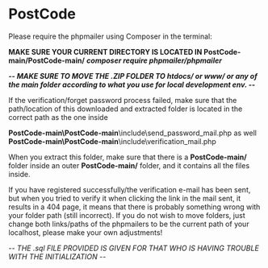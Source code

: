 # PostCode

Please require the phpmailer using Composer in the terminal:

**MAKE SURE YOUR CURRENT DIRECTORY IS LOCATED IN PostCode-main/PostCode-main/**
_**composer require phpmailer/phpmailer**_

_**-- MAKE SURE TO MOVE THE .ZIP FOLDER TO htdocs/ or www/ or any of the main folder according to what you use for local development env. --**_ 

If the verification/forget password process failed, make sure that the path/location of this downloaded and extracted folder is located in the correct path as the one inside 

**PostCode-main\PostCode-main**\include\send_password_mail.php as well **PostCode-main\PostCode-main**\include\verification_mail.php

When you extract this folder, make sure that there is a **PostCode-main/** folder inside an outer **PostCode-main/** folder, and it contains all the files inside.

If you have registered successfully/the verification e-mail has been sent, but when you tried to verify it when clicking the link in the mail sent, it results in a 404 page, it means that there is probably something wrong with your folder path (still incorrect). If you do not wish to move folders, just change both links/paths of the phpmailers to be the current path of your localhost, please make your own adjustments!

_-- THE .sql FILE PROVIDED IS GIVEN FOR THAT WHO IS HAVING TROUBLE WITH THE INITIALIZATION --_
